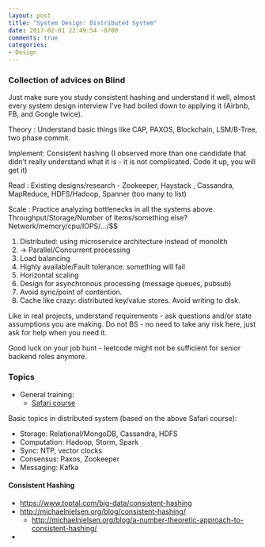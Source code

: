 ```yaml
---
layout: post
title: "System Design: Distributed System"
date: 2017-02-01 22:49:54 -0700
comments: true
categories: 
- Design
---
```


### Collection of advices on Blind

Just make sure you study consistent hashing and understand it well, almost every system design interview I've had boiled down to applying it (Airbnb, FB, and Google twice).

Theory : Understand basic things like CAP, PAXOS, Blockchain, LSM/B-Tree, two phase commit.

Implement: Consistent hashing (I observed more than one candidate that didn’t really understand what it is - it is not complicated. Code it up, you will get it)

Read : Existing designs/research - Zookeeper, Haystack , Cassandra, MapReduce, HDFS/Hadoop, Spanner (too many to list)

Scale : Practice analyzing bottlenecks in all the systems above. Throughput/Storage/Number of Items/something else? Network/memory/cpu/IOPS/.../$$

1. Distributed: using microservice architecture instead of monolith
2. -> Parallel/Concurrent processing
3. Load balancing
4. Highly available/Fault tolerance: something will fail
5. Horizontal scaling
6. Design for asynchronous processing (message queues, pubsub)
7. Avoid sync/point of contention.
8. Cache like crazy: distributed key/value stores. Avoid writing to disk.


Like in real projects, understand requirements - ask questions and/or state assumptions you are making. Do not BS - no need to take any risk here, just ask for help when you need it.

Good luck on your job hunt - leetcode might not be sufficient for senior backend roles anymore.

### Topics

* General training:
  * [Safari course](https://www.safaribooksonline.com/library/view/distributed-systems-in/9781491924914/)

Basic topics in distributed system (based on the above Safari course):

* Storage: Relational/MongoDB, Cassandra, HDFS
* Computation: Hadoop, Storm, Spark
* Sync: NTP, vector clocks
* Consensus: Paxos, Zookeeper
* Messaging: Kafka

#### Consistent Hashing

* https://www.toptal.com/big-data/consistent-hashing
* http://michaelnielsen.org/blog/consistent-hashing/
  * http://michaelnielsen.org/blog/a-number-theoretic-approach-to-consistent-hashing/
* 